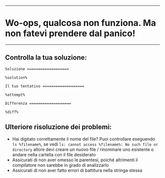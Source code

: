 ----
# Wo-ops, qualcosa non funziona. Ma non fatevi prendere dal panico!
----

## Controlla la tua soluzione:

`Soluzione ===================`

```
%solution%
```

`Il tuo tentativo ===================`

```
%attempt%
```

`Differenza ===================`

```
%diff%
```

## Ulteriore risoluzione dei problemi:

* Hai digitato correttamente il nome del file? Puoi controllare eseguendo `ls %filename%`, se vedi `ls: cannot access %filename%: No such file or directory` allore devi creare un nuovo file / rinominare uno esistente o andare nella cartella con il file desiderato
* Assicurati di non aver omesso le parentesi, poiché altrimenti il compilatore non sarebbe in grado di analizzarlo
* Assicurati di non aver fatto errori di battitura nella stringa stessa